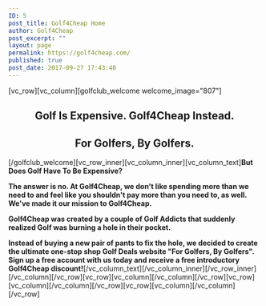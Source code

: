 ```yaml
---
ID: 5
post_title: Golf4Cheap Home
author: Golf4Cheap
post_excerpt: ""
layout: page
permalink: https://golf4cheap.com/
published: true
post_date: 2017-09-27 17:43:40
---
```

[vc_row][vc_column][golfclub_welcome welcome_image="807"]
<h2 style="text-align: center;">Golf Is Expensive. Golf4Cheap Instead.</h2>
<h2 style="text-align: center;">For Golfers, By Golfers.</h2>
[/golfclub_welcome][vc_row_inner][vc_column_inner][vc_column_text]<strong>But Does Golf Have To Be Expensive? </strong>

<strong>The answer is no. At Golf4Cheap, we don't like spending more than we need to and feel like you shouldn't pay more than you need to, as well. We've made it our mission to Golf4Cheap.</strong>

<strong>Golf4Cheap was created by a couple of Golf Addicts that suddenly realized Golf was burning a hole in their pocket.</strong>

<strong>Instead of buying a new pair of pants to fix the hole, we decided to create the ultimate one-stop shop Golf Deals website "For Golfers, By Golfers".</strong>
<strong> Sign up a free account with us today and receive a free introductory Golf4Cheap discount!</strong>[/vc_column_text][/vc_column_inner][/vc_row_inner][/vc_column][/vc_row][vc_row][vc_column][/vc_column][/vc_row][vc_row][vc_column][/vc_column][/vc_row][vc_row][vc_column][/vc_column][/vc_row]